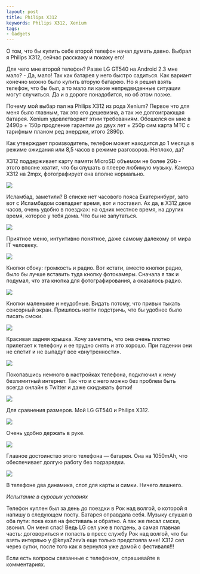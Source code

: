 ```yaml
---
layout: post
title: Philips X312
keywords: Philips X312, Xenium
tags:
- Gadgets
---
```


О том, что бы купить себе второй телефон начал думать давно. Выбрал я Philips X312, сейчас расскажу и покажу его!

Для чего мне второй телефон? Разве LG GT540 на Android 2.3 мне мало? - Да, мало! Так как батарея у него быстро садиться. Как вариант конечно можно было купить вторую батарею. Но я решил взять телефон, что бы был, а то мало ли какие непредвиденные ситуации могут случиться. Да и в дороге понадобится, но об этом позже.

Почему мой выбар пал на Philips X312 из рода Xenium?
Первое что для меня было главным, так это его дешевизна, а так же долгоиграющая батарея. Xenium удовлетворяет этим требованиям. Обошелся он мне в 2490р + 150р продление гарантии до двух лет + 250р сим карта МТС с тарифным планом ред энерджи, итого 2890р.

Как утверждает производитель, телефон может находится до 1 месяца в режиме ожидания или 8,5 часов в режиме разговоров. Неплохо, да?

X312 поддерживает карту памяти MicroSD объемом не более 2Gb - этого вполне хватит, что бы слушать в плеере любимую музыку.
Камера X312 на 2mpx, фотографирует она вполне нормально.

<img src="{{ site.url }}/upload/article/2011/06/11/screen_01.jpg" class="center"/>

Исламбад, заметили? В списке нет часового пояса Екатеринбург, зато вот с Исламбадом совпадает время, вот и поставил. Ах да, в X312 двое часов, очень удобно в поездках: на одних местное время, на других время, которое у тебя дома. Что бы не запутаться.

<img src="{{ site.url }}/upload/article/2011/06/11/screen_02.jpg" class="center"/>

Приятное меню, интуитивно понятное, даже самому далекому от мира IT человеку.

<img src="{{ site.url }}/upload/article/2011/06/11/screen_03.jpg" class="center"/>

Кнопки сбоку: громкость и радио. Вот кстати, вместо кнопки радио, было бы лучше вставить туда кнопку фотокамеры. Сначала я так и подумал, что эта кнопка для фотографирования, а оказалось радио.

<img src="{{ site.url }}/upload/article/2011/06/11/screen_04.jpg" class="center"/>

Кнопки маленькие и неудобные. Видать потому, что привык тыкать сенсорный экран. Пришлось ногти подстричь, что бы удобнее было писать смски.

<img src="{{ site.url }}/upload/article/2011/06/11/screen_05.jpg" class="center"/>

Красивая задняя крышка. Хочу заметить, что она очень плотно прилегает к телефону и ее трудно снять и это хорошо. При падении они не слетит и не выпадут все «внутренности».

<img src="{{ site.url }}/upload/article/2011/06/11/screen_06.jpg" class="center"/>

Покопавшись немного в настройках телефона, подключил к нему безлимитный интернет. Так что и с него можно без проблем быть всегда онлайн в Twitter и даже скидывать фотки!

<img src="{{ site.url }}/upload/article/2011/06/11/screen_07.jpg" class="center"/>

Для сравнения размеров. Мой LG GT540 и Philips X312.

<img src="{{ site.url }}/upload/article/2011/06/11/screen_08.jpg" class="center"/>

Очень удобно держать в руке.

<img src="{{ site.url }}/upload/article/2011/06/11/screen_09.jpg" class="center"/>

Главное достоинство этого телефона — батарея. Она на 1050mAh, что обеспечивает долгую работу без подзарядки.

<img src="{{ site.url }}/upload/article/2011/06/11/screen_10.jpg" class="center"/>

В телефоне два динамика, слот для карты и симки. Ничего лишнего.

*Испытание в суровых условиях*

Телефон куплен был за день до поездки в Рок над волгой, о которой я напишу в следующем посту. Батарея оправдала себя. Музыку слушал в оба пути: пока ехал на фестиваль и обратно. А так же писал смски, звонил. Он меня спас! Ведь LG сел уже в полдень, а самая главная часть: договориться и попасть в пресс службу Рок над волгой, что бы взять интервью у @knyaZzev’a еще только предстояла мне!
X312 сел через сутки, после того как я вернулся уже домой с фестиваля!!!

Если есть вопросы связанные с телефоном, спрашивайте в комментариях.